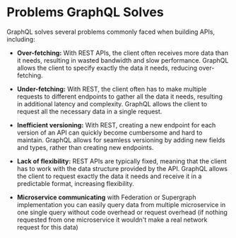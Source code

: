 # Problems GraphQL Solves

GraphQL solves several problems commonly faced when building APIs, including:

- **Over-fetching:** With REST APIs, the client often receives more data than it needs, resulting in wasted bandwidth and slow performance. GraphQL allows the client to specify exactly the data it needs, reducing over-fetching.

- **Under-fetching:** With REST, the client often has to make multiple requests to different endpoints to gather all the data it needs, resulting in additional latency and complexity. GraphQL allows the client to request all the necessary data in a single request.

- **Inefficient versioning:** With REST, creating a new endpoint for each version of an API can quickly become cumbersome and hard to maintain. GraphQL allows for seamless versioning by adding new fields and types, rather than creating new endpoints.

- **Lack of flexibility:** REST APIs are typically fixed, meaning that the client has to work with the data structure provided by the API. GraphQL allows the client to request exactly the data it needs and receive it in a predictable format, increasing flexibility.

- **Microservice communicating** with Federation or Supergraph implementation you can easily query data from multiple microservice in one single query without code overhead or request overhead (if nothing requested from one microservice it wouldn't make a real network request for this data)
